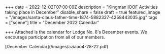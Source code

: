 +++
date = 2022-12-02T07:00:00Z
description = "Kingman IOOF Activities taking place in December"
disable_share = false
draft = true
featured_image = "/images/santa-claus-father-time-1874-5882327-4258443035.jpg"
tags = ["scene"]
title = "December 2022 Calendar"

+++
Attached is the calendar for Lodge No. 8's December events.  We encourage participation from all of our members.

\[December Calendar\](/images/aziaao4-28-22.pdf)